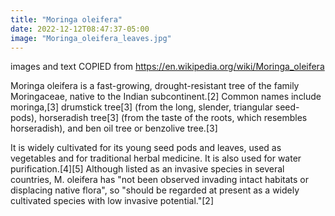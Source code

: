 ```yaml
---
title: "Moringa oleifera"
date: 2022-12-12T08:47:37-05:00
image: "Moringa_oleifera_leaves.jpg"
---
```


images and text COPIED from https://en.wikipedia.org/wiki/Moringa_oleifera

Moringa oleifera is a fast-growing, drought-resistant tree of the family Moringaceae, native to the Indian subcontinent.[2] Common names include moringa,[3] drumstick tree[3] (from the long, slender, triangular seed-pods), horseradish tree[3] (from the taste of the roots, which resembles horseradish), and ben oil tree or benzolive tree.[3]

It is widely cultivated for its young seed pods and leaves, used as vegetables and for traditional herbal medicine. It is also used for water purification.[4][5] Although listed as an invasive species in several countries, M. oleifera has "not been observed invading intact habitats or displacing native flora", so "should be regarded at present as a widely cultivated species with low invasive potential."[2]